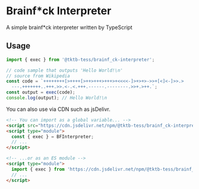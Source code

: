 # Brainf\*ck Interpreter

A simple brainf\*ck interpreter written by TypeScript

## Usage

```ts
import { exec } from '@tktb-tess/brainf_ck-interpreter';

// code sample that outputs 'Hello World!\n'
// source from Wikipedia
const code = `++++++++[>++++[>++>+++>+++>+<<<<-]>+>+>->>+[<]<-]>>.>
  ---.+++++++..+++.>>.<-.<.+++.------.--------.>>+.>++.`;
const output = exec(code);
console.log(output); // Hello World!\n
```

You can also use via CDN such as jsDelivr.

```html
<!-- You can import as a global variable... -->
<script src="https://cdn.jsdelivr.net/npm/@tktb-tess/brainf_ck-interpreter@0.3.0/dist/bundle.min.js" defer></script>
<script type="module">
  const { exec } = BFInterpreter;
  // ...
</script>

<!-- ...or as an ES module -->
<script type="module">
  import { exec } from 'https://cdn.jsdelivr.net/npm/@tktb-tess/brainf_ck-interpreter@0.3.0/+esm';
  // ...
</script>
```
